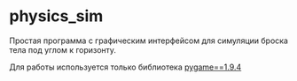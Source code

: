 # physics_sim
Простая программа с графическим интерфейсом для симуляции броска тела под углом к горизонту.

Для работы используется только библиотека [pygame==1.9.4](https://www.pygame.org/)
